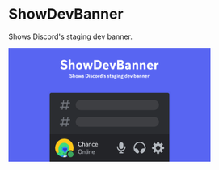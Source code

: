 # ShowDevBanner

Shows Discord's staging dev banner.

<img src="../../assets/ShowDevBanner.gif" width="400">
